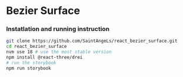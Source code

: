 # Bezier Surface


### Instatlation and running instruction

```bash
git clone https://github.com/SaintAngeLs/react_bezier_surface.git
cd react_bezier_surface
nvm use 18 # use the most stable version
npm install @react-three/drei
# run the storybook
npm run storybook
```


